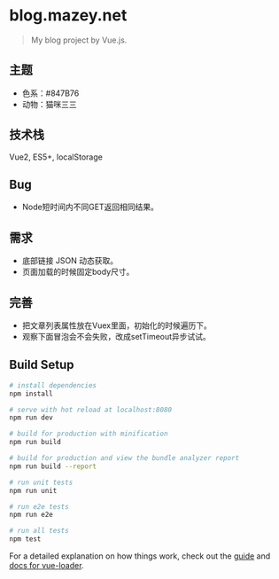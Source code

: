 # blog.mazey.net

> My blog project by Vue.js.

## 主题

- 色系：#847B76
- 动物：猫咪三三

## 技术栈

Vue2, ES5+, localStorage

## Bug

- Node短时间内不同GET返回相同结果。

## 需求

- 底部链接 JSON 动态获取。
- 页面加载的时候固定body尺寸。

## 完善

- 把文章列表属性放在Vuex里面，初始化的时候遍历下。
- 观察下面冒泡会不会失败，改成setTimeout异步试试。

## Build Setup

``` bash
# install dependencies
npm install

# serve with hot reload at localhost:8080
npm run dev

# build for production with minification
npm run build

# build for production and view the bundle analyzer report
npm run build --report

# run unit tests
npm run unit

# run e2e tests
npm run e2e

# run all tests
npm test
```

For a detailed explanation on how things work, check out the [guide](http://vuejs-templates.github.io/webpack/) and [docs for vue-loader](http://vuejs.github.io/vue-loader).
